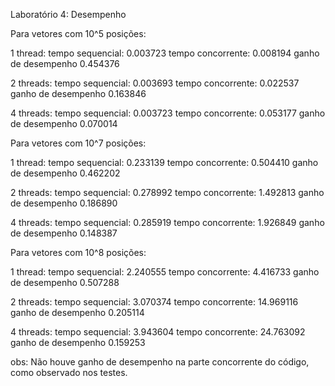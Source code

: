 Laboratório 4: Desempenho


Para vetores com 10^5 posições:

1 thread:
tempo sequencial: 0.003723
tempo concorrente: 0.008194
ganho de desempenho 0.454376

2 threads: 
tempo sequencial: 0.003693
tempo concorrente: 0.022537
ganho de desempenho 0.163846

4 threads:
tempo sequencial: 0.003723
tempo concorrente: 0.053177
ganho de desempenho 0.070014

Para vetores com 10^7 posições:

1 thread:
tempo sequencial: 0.233139
tempo concorrente: 0.504410
ganho de desempenho 0.462202

2 threads: 
tempo sequencial: 0.278992
tempo concorrente: 1.492813
ganho de desempenho 0.186890

4 threads:
tempo sequencial: 0.285919
tempo concorrente: 1.926849
ganho de desempenho 0.148387

Para vetores com 10^8 posições:

1 thread:
tempo sequencial: 2.240555
tempo concorrente: 4.416733
ganho de desempenho 0.507288

2 threads: 
tempo sequencial: 3.070374
tempo concorrente: 14.969116
ganho de desempenho 0.205114

4 threads:
tempo sequencial: 3.943604
tempo concorrente: 24.763092
ganho de desempenho 0.159253

obs: Não houve ganho de desempenho na parte concorrente do código, como observado nos testes.
